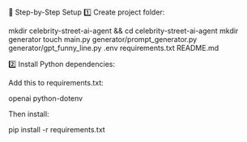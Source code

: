 🧪 Step-by-Step Setup
1️⃣ Create project folder:

mkdir celebrity-street-ai-agent && cd celebrity-street-ai-agent
mkdir generator
touch main.py generator/prompt_generator.py generator/gpt_funny_line.py .env requirements.txt README.md

2️⃣ Install Python dependencies:

Add this to requirements.txt:

openai
python-dotenv

Then install:

pip install -r requirements.txt